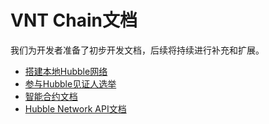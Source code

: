 # VNT Chain文档

我们为开发者准备了初步开发文档，后续将持续进行补充和扩展。

- [搭建本地Hubble网络](./introduction/set-up-vnt-network/set-up-4-node-vnt-network.md)
- [参与Hubble见证人选举](./introduction/take-part-in-witness-election/take-part-in-witness-election.md)
- [智能合约文档](./smart-contract)
- [Hubble Network API文档](./api/vnt-json-rpc-api.md)
